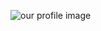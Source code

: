 ![our profile image](https://avatars.githubusercontent.com/u/88392132?s=400&u=73ea4eff33d85b38dbe5eebbac821a66c6cede0d&v=4)
